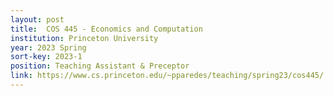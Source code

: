 ```yaml
---
layout: post
title:  COS 445 - Economics and Computation
institution: Princeton University
year: 2023 Spring
sort-key: 2023-1
position: Teaching Assistant & Preceptor
link: https://www.cs.princeton.edu/~pparedes/teaching/spring23/cos445/
---
```


